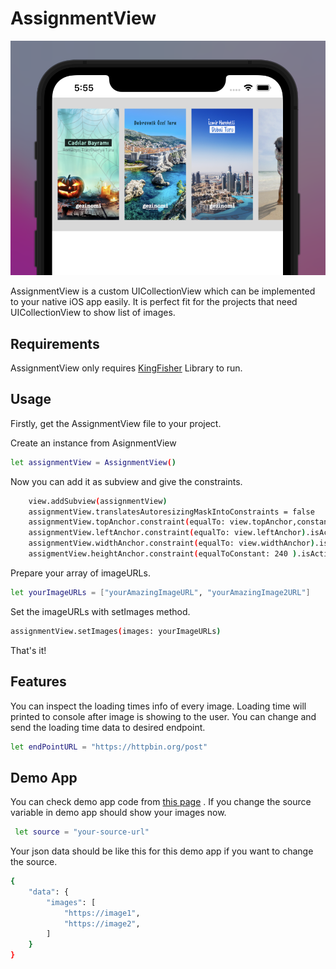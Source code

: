 # AssignmentView

![AssignmentView Showcase](https://github.com/klncEmre/AssingmentView/blob/main/AssingmentView/AssignmentViewShowcase.png)

AssignmentView is a custom UICollectionView which can be implemented to your native iOS app easily. It is perfect fit for the projects that need UICollectionView to show list of images.


## Requirements

AssignmentView only requires  [KingFisher](https://github.com/onevcat/Kingfisher) Library to run.


## Usage 

Firstly, get the AssignmentView file to your project.

Create an instance from AsignmentView
```sh
let assignmentView = AssignmentView()
```

Now you can add it as subview and give the constraints.
```sh
    view.addSubview(assignmentView)
    assignmentView.translatesAutoresizingMaskIntoConstraints = false
    assignmentView.topAnchor.constraint(equalTo: view.topAnchor,constant: 40.0).isActive = true
    assignmentView.leftAnchor.constraint(equalTo: view.leftAnchor).isActive = true
    assignmentView.widthAnchor.constraint(equalTo: view.widthAnchor).isActive = true
    assigmentView.heightAnchor.constraint(equalToConstant: 240 ).isActive = true
```

Prepare your array of imageURLs.
```sh
let yourImageURLs = ["yourAmazingImageURL", "yourAmazingImage2URL"]
```
Set the imageURLs with setImages method.
```sh
assignmentView.setImages(images: yourImageURLs)
```
That's it!

## Features
You can inspect the loading times info of every image. Loading time will printed to console after image is showing to the user. 
You can change and send the loading time data to desired endpoint.
```sh
let endPointURL = "https://httpbin.org/post"
```
## Demo App
You can check demo app code from [this page](https://github.com/klncEmre/AssingmentView/blob/main/AssingmentView/ViewController.swift) .
If you change the source variable in demo app should show your images now.
```sh
 let source = "your-source-url"
```
Your json data should be like this for this demo app if you want to change the source. 
```sh
{
    "data": {
        "images": [
            "https://image1",
            "https://image2",
        ]
    }
}
```

